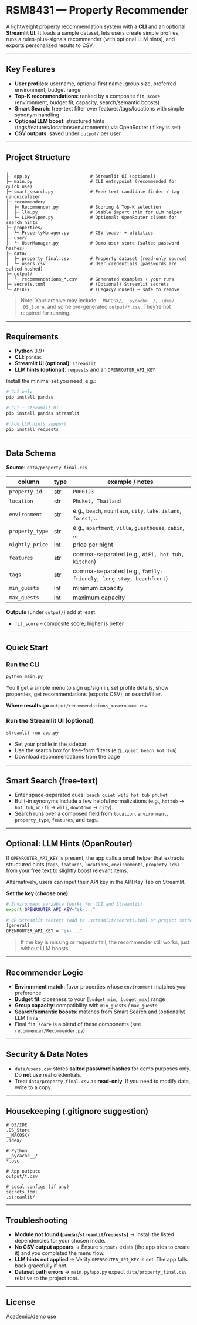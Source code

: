 # RSM8431 — Property Recommender

A lightweight property recommendation system with a **CLI** and an optional **Streamlit UI**. It loads a sample dataset, lets users create simple profiles, runs a rules-plus-signals recommender (with optional LLM hints), and exports personalized results to CSV.

---

## Key Features

* **User profiles**: username, optional first name, group size, preferred environment, budget range
* **Top-K recommendations**: ranked by a composite `fit_score` (environment, budget fit, capacity, search/semantic boosts)
* **Smart Search**: free-text filter over features/tags/locations with simple synonym handling
* **Optional LLM boost**: structured hints (tags/features/locations/environments) via OpenRouter (if key is set)
* **CSV outputs**: saved under `output/` per user

---

## Project Structure

```text
.
├─ app.py                       # Streamlit UI (optional)
├─ main.py                      # CLI entrypoint (recommended for quick use)
├─ smart_search.py              # Free-text candidate finder / tag canonicalizer
├─ recommender/
│  ├─ Recommender.py            # Scoring & Top-K selection
│  ├─ llm.py                    # Stable import shim for LLM helper
│  └─ LLMHelper.py              # Optional: OpenRouter client for search hints
├─ properties/
│  └─ PropertyManager.py        # CSV loader + utilities
├─ user/
│  └─ UserManager.py            # Demo user store (salted password hashes)
├─ data/
│  ├─ property_final.csv        # Property dataset (read-only source)
│  └─ users.csv                 # User credentials (passwords are salted hashed)
├─ output/
│  └─ recommendations_*.csv     # Generated examples + your runs
├─ secrets.toml                 # (Optional) Streamlit secrets
└─ APIKEY                       # (Legacy/unused) — safe to remove
```

> Note: Your archive may include `__MACOSX/`, `__pycache__/`, `.idea/`, `.DS_Store`, and some pre-generated `output/*.csv`. They’re not required for running.

---

## Requirements

* **Python** 3.9+
* **CLI**: `pandas`
* **Streamlit UI (optional)**: `streamlit`
* **LLM hints (optional)**: `requests` and an `OPENROUTER_API_KEY`

Install the minimal set you need, e.g.:

```bash
# CLI only
pip install pandas

# CLI + Streamlit UI
pip install pandas streamlit

# Add LLM hints support
pip install requests
```

---

## Data Schema

**Source:** `data/property_final.csv`

| column          | type | example / notes                                                  |
| --------------- | ---- | ---------------------------------------------------------------- |
| `property_id`   | str  | `P000123`                                                        |
| `location`      | str  | `Phuket, Thailand`                                               |
| `environment`   | str  | e.g., `beach`, `mountain`, `city`, `lake`, `island`, `forest`, … |
| `property_type` | str  | e.g., `apartment`, `villa`, `guesthouse`, `cabin`, …             |
| `nightly_price` | int  | price per night                                                  |
| `features`      | str  | comma-separated (e.g., `WiFi, hot tub, kitchen`)                 |
| `tags`          | str  | comma-separated (e.g., `family-friendly, long stay, beachfront`) |
| `min_guests`    | int  | minimum capacity                                                 |
| `max_guests`    | int  | maximum capacity                                                 |

**Outputs** (under `output/`) add at least:

* `fit_score` – composite score; higher is better

---

## Quick Start

### Run the CLI

```bash
python main.py
```

You’ll get a simple menu to sign up/sign in, set profile details, show properties, get recommendations (exports CSV), or search/filter.

**Where results go**
`output/recommendations_<username>.csv`

### Run the Streamlit UI (optional)

```bash
streamlit run app.py
```

* Set your profile in the sidebar
* Use the search box for free-form filters (e.g., `quiet beach hot tub`)
* Download recommendations from the page

---

## Smart Search (free-text)

* Enter space-separated cues: `beach quiet wifi hot tub phuket`
* Built-in synonyms include a few helpful normalizations (e.g., `hottub` → `hot tub`, `wi-fi` → `wifi`, `downtown` → `city`).
* Search runs over a composed field from `location`, `environment`, `property_type`, `features`, and `tags`.

---

## Optional: LLM Hints (OpenRouter)

If `OPENROUTER_API_KEY` is present, the app calls a small helper that extracts structured hints (`tags`, `features`, `locations`, `environments`, `property_ids`) from your free text to slightly boost relevant items.

Alternatively, users can input their API key in the API Key Tab on Streamlit.

**Set the key (choose one):**

```bash
# Environment variable (works for CLI and Streamlit)
export OPENROUTER_API_KEY="sk-..."

# OR Streamlit secrets (add to .streamlit/secrets.toml or project secrets.toml)
[general]
OPENROUTER_API_KEY = "sk-..."
```

> If the key is missing or requests fail, the recommender still works, just without LLM boosts.

---

## Recommender Logic

* **Environment match**: favor properties whose `environment` matches your preference
* **Budget fit**: closeness to your `[budget_min, budget_max]` range
* **Group capacity**: compatibility with `min_guests` / `max_guests`
* **Search/semantic boosts**: matches from Smart Search and (optionally) LLM hints
* Final `fit_score` is a blend of these components (see `recommender/Recommender.py`)

---

## Security & Data Notes

* `data/users.csv` stores **salted password hashes** for demo purposes only. Do **not** use real credentials.
* Treat `data/property_final.csv` as **read-only**. If you need to modify data, write to a copy.

---

## Housekeeping (.gitignore suggestion)

```gitignore
# OS/IDE
.DS_Store
__MACOSX/
.idea/

# Python
__pycache__/
*.pyc

# App outputs
output/*.csv

# Local configs (if any)
secrets.toml
.streamlit/
```

---

## Troubleshooting

* **Module not found (`pandas`/`streamlit`/`requests`)**
  → Install the listed dependencies for your chosen mode.
* **No CSV output appears**
  → Ensure `output/` exists (the app tries to create it) and you completed the menu flow.
* **LLM hints not applied**
  → Verify `OPENROUTER_API_KEY` is set. The app falls back gracefully if not.
* **Dataset path errors**
  → `main.py`/`app.py` expect `data/property_final.csv` relative to the project root.

---

## License

Academic/demo use
